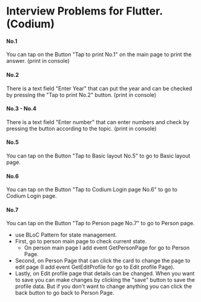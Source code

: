# Interview Problems for Flutter. (Codium)

#### No.1
You can tap on the Button "Tap to print No.1" on the main page to print the answer. (print in console)

#### No.2
There is a text field "Enter Year" that can put the year and can be checked by pressing the "Tap to print No.2" button. (print in console)

#### No.3 - No.4
There is a text field "Enter number" that can enter numbers and check by pressing the button according to the topic. (print in console)

#### No.5 
You can tap on the Button "Tap to Basic layout No.5" to go to Basic layout page.

#### No.6 
You can tap on the Button "Tap to Codium Login page No.6" to go to Codium Login page.

#### No.7 
You can tap on the Button "Tap to Person page No.7" to go to Person page.
* use BLoC Pattern for state management.
* First, go to person main page to check current state.
  * On person main page I add event GetPersonPage for go to Person Page.
* Second, on Person Page that can click the card to change the page to edit page (I add event GetEditProfile for go to Edit profile Page).
* Lastly, on Edit profile page that details can be changed. When you want to save you can make changes by clicking the "save" button to save the profile data. But if you don't want to change anything you can click the back button to go back to Person Page.

